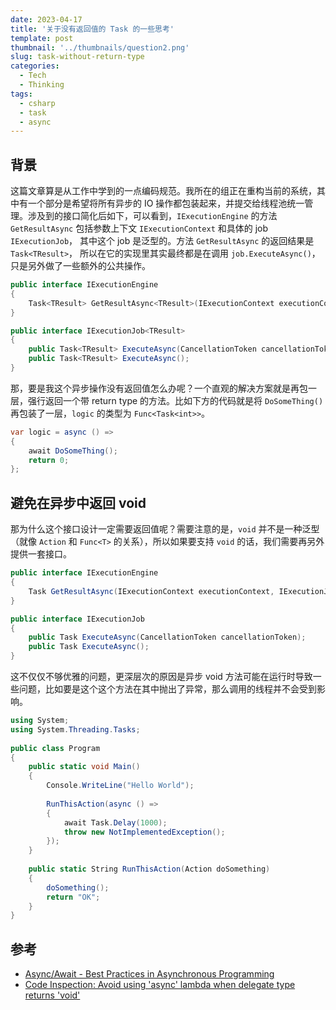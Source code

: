 ```yaml
---
date: 2023-04-17
title: '关于没有返回值的 Task 的一些思考'
template: post
thumbnail: '../thumbnails/question2.png'
slug: task-without-return-type
categories:
  - Tech
  - Thinking
tags:
  - csharp
  - task
  - async
---
```


## 背景

这篇文章算是从工作中学到的一点编码规范。我所在的组正在重构当前的系统，其中有一个部分是希望将所有异步的 IO 操作都包装起来，并提交给线程池统一管理。涉及到的接口简化后如下，可以看到，`IExecutionEngine` 的方法 `GetResultAsync` 包括参数上下文 `IExecutionContext` 和具体的 job `IExecutionJob`， 其中这个 job 是泛型的。方法 `GetResultAsync` 的返回结果是 `Task<TResult>`， 所以在它的实现里其实最终都是在调用 `job.ExecuteAsync()`，只是另外做了一些额外的公共操作。

```csharp
public interface IExecutionEngine
{
    Task<TResult> GetResultAsync<TResult>(IExecutionContext executionContext, IExecutionJob<TResult> job, bool throwIfFail);
}

public interface IExecutionJob<TResult>
{
    public Task<TResult> ExecuteAsync(CancellationToken cancellationToken);
    public Task<TResult> ExecuteAsync();
}
```

那，要是我这个异步操作没有返回值怎么办呢？一个直观的解决方案就是再包一层，强行返回一个带 return type 的方法。比如下方的代码就是将 `DoSomeThing()` 再包装了一层，`logic` 的类型为 `Func<Task<int>>`。

```csharp
var logic = async () =>
{
    await DoSomeThing();
    return 0;
};
```

## 避免在异步中返回 void

那为什么这个接口设计一定需要返回值呢？需要注意的是，`void` 并不是一种泛型（就像 `Action` 和 `Func<T>` 的关系），所以如果要支持 `void` 的话，我们需要再另外提供一套接口。

```csharp
public interface IExecutionEngine
{
    Task GetResultAsync(IExecutionContext executionContext, IExecutionJob job, bool throwIfFail);
}

public interface IExecutionJob
{
    public Task ExecuteAsync(CancellationToken cancellationToken);
    public Task ExecuteAsync();
}
```

这不仅仅不够优雅的问题，更深层次的原因是异步 void 方法可能在运行时导致一些问题，比如要是这个这个方法在其中抛出了异常，那么调用的线程并不会受到影响。

```csharp
using System;
using System.Threading.Tasks;
					
public class Program
{
	public static void Main()
	{
		Console.WriteLine("Hello World");
		
		RunThisAction(async () =>
		{
			await Task.Delay(1000);
			throw new NotImplementedException();
		});
	}
	
	public static String RunThisAction(Action doSomething)
	{
		doSomething();
		return "OK";
	}
}
```

## 参考

+ [Async/Await - Best Practices in Asynchronous Programming](https://learn.microsoft.com/en-us/archive/msdn-magazine/2013/march/async-await-best-practices-in-asynchronous-programming#avoid-async-void)
+ [Code Inspection: Avoid using 'async' lambda when delegate type returns 'void'](https://www.jetbrains.com/help/resharper/AsyncVoidLambda.html)
